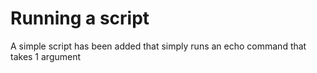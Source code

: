 # Running a script
A simple script has been added that simply runs an echo command that takes 1 argument
